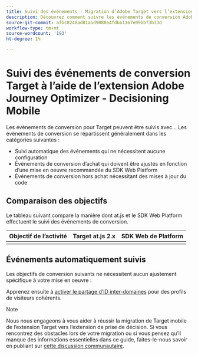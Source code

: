 ```yaml
---
title: Suivi des événements - Migration d’Adobe Target vers l’extension Adobe Journey Optimizer - Decisioning Mobile
description: Découvrez comment suivre les événements de conversion Adobe Target à l’aide de l’extension Adobe Journey Optimizer - Decisioning Mobile
source-git-commit: afbc8248ad81a5d9080a4fdba1167e09bbf3b33d
workflow-type: tm+mt
source-wordcount: '193'
ht-degree: 1%

---
```


# Suivi des événements de conversion Target à l’aide de l’extension Adobe Journey Optimizer - Decisioning Mobile

Les événements de conversion pour Target peuvent être suivis avec... Les événements de conversion se répartissent généralement dans les catégories suivantes :

* Suivi automatique des événements qui ne nécessitent aucune configuration
* Événements de conversion d’achat qui doivent être ajustés en fonction d’une mise en oeuvre recommandée du SDK Web Platform
* Événements de conversion hors achat nécessitant des mises à jour du code

## Comparaison des objectifs

Le tableau suivant compare la manière dont at.js et le SDK Web Platform effectuent le suivi des événements de conversion.

| Objectif de l’activité | Target at.js 2.x | SDK Web de Platform |
|---|---|---|
| | | |


## Événements automatiquement suivis

Les objectifs de conversion suivants ne nécessitent aucun ajustement spécifique à votre mise en oeuvre :



Apprenez ensuite à [activer le partage d’ID inter-domaines](cross-domain.md) pour des profils de visiteurs cohérents.

>[!NOTE]
>
>Nous nous engageons à vous aider à réussir la migration de Target mobile de l’extension Target vers l’extension de prise de décision. Si vous rencontrez des obstacles lors de votre migration ou si vous pensez qu’il manque des informations essentielles dans ce guide, faites-le-nous savoir en publiant sur [cette discussion communautaire](https://experienceleaguecommunities.adobe.com/t5/adobe-experience-platform-data/tutorial-discussion-migrate-target-from-at-js-to-web-sdk/m-p/575587#M463).
